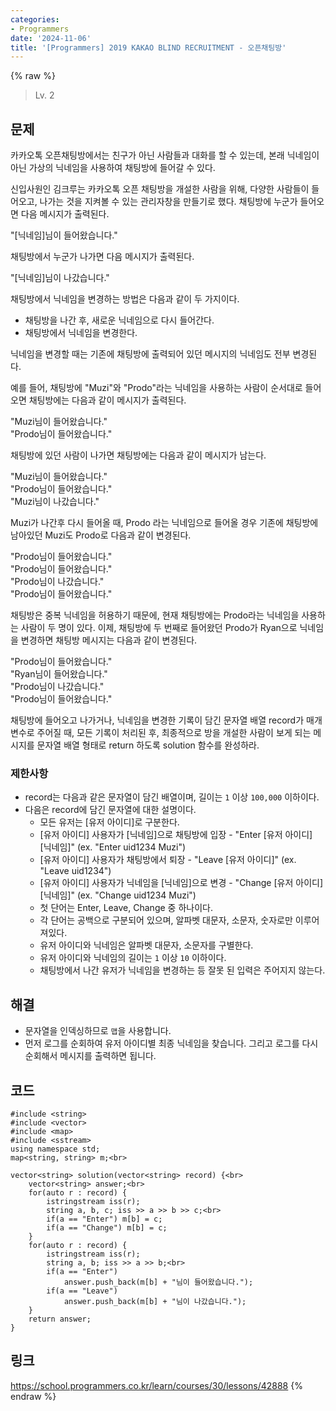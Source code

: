 ```yaml
---
categories:
- Programmers
date: '2024-11-06'
title: '[Programmers] 2019 KAKAO BLIND RECRUITMENT - 오픈채팅방'
---
```


{% raw %}
> Lv. 2<br>

## 문제
카카오톡 오픈채팅방에서는 친구가 아닌 사람들과 대화를 할 수 있는데, 본래 닉네임이 아닌 가상의 닉네임을 사용하여 채팅방에 들어갈 수 있다.

신입사원인 김크루는 카카오톡 오픈 채팅방을 개설한 사람을 위해, 다양한 사람들이 들어오고, 나가는 것을 지켜볼 수 있는 관리자창을 만들기로 했다. 채팅방에 누군가 들어오면 다음 메시지가 출력된다.

"[닉네임]님이 들어왔습니다."

채팅방에서 누군가 나가면 다음 메시지가 출력된다.

"[닉네임]님이 나갔습니다."

채팅방에서 닉네임을 변경하는 방법은 다음과 같이 두 가지이다.

-   채팅방을 나간 후, 새로운 닉네임으로 다시 들어간다.
-   채팅방에서 닉네임을 변경한다.

닉네임을 변경할 때는 기존에 채팅방에 출력되어 있던 메시지의 닉네임도 전부 변경된다.

예를 들어, 채팅방에 "Muzi"와 "Prodo"라는 닉네임을 사용하는 사람이 순서대로 들어오면 채팅방에는 다음과 같이 메시지가 출력된다.

"Muzi님이 들어왔습니다."  
"Prodo님이 들어왔습니다."

채팅방에 있던 사람이 나가면 채팅방에는 다음과 같이 메시지가 남는다.

"Muzi님이 들어왔습니다."  
"Prodo님이 들어왔습니다."  
"Muzi님이 나갔습니다."

Muzi가 나간후 다시 들어올 때, Prodo 라는 닉네임으로 들어올 경우 기존에 채팅방에 남아있던 Muzi도 Prodo로 다음과 같이 변경된다.

"Prodo님이 들어왔습니다."  
"Prodo님이 들어왔습니다."  
"Prodo님이 나갔습니다."  
"Prodo님이 들어왔습니다."

채팅방은 중복 닉네임을 허용하기 때문에, 현재 채팅방에는 Prodo라는 닉네임을 사용하는 사람이 두 명이 있다. 이제, 채팅방에 두 번째로 들어왔던 Prodo가 Ryan으로 닉네임을 변경하면 채팅방 메시지는 다음과 같이 변경된다.

"Prodo님이 들어왔습니다."  
"Ryan님이 들어왔습니다."  
"Prodo님이 나갔습니다."  
"Prodo님이 들어왔습니다."

채팅방에 들어오고 나가거나, 닉네임을 변경한 기록이 담긴 문자열 배열 record가 매개변수로 주어질 때, 모든 기록이 처리된 후, 최종적으로 방을 개설한 사람이 보게 되는 메시지를 문자열 배열 형태로 return 하도록 solution 함수를 완성하라.

### 제한사항
-   record는 다음과 같은 문자열이 담긴 배열이며, 길이는  `1`  이상  `100,000`  이하이다.
-   다음은 record에 담긴 문자열에 대한 설명이다.
    -   모든 유저는 [유저 아이디]로 구분한다.
    -   [유저 아이디] 사용자가 [닉네임]으로 채팅방에 입장 - "Enter [유저 아이디] [닉네임]" (ex. "Enter uid1234 Muzi")
    -   [유저 아이디] 사용자가 채팅방에서 퇴장 - "Leave [유저 아이디]" (ex. "Leave uid1234")
    -   [유저 아이디] 사용자가 닉네임을 [닉네임]으로 변경 - "Change [유저 아이디] [닉네임]" (ex. "Change uid1234 Muzi")
    -   첫 단어는 Enter, Leave, Change 중 하나이다.
    -   각 단어는 공백으로 구분되어 있으며, 알파벳 대문자, 소문자, 숫자로만 이루어져있다.
    -   유저 아이디와 닉네임은 알파벳 대문자, 소문자를 구별한다.
    -   유저 아이디와 닉네임의 길이는  `1`  이상  `10`  이하이다.
    -   채팅방에서 나간 유저가 닉네임을 변경하는 등 잘못 된 입력은 주어지지 않는다.

## 해결
- 문자열을 인덱싱하므로 `맵`을 사용합니다.
- 먼저 로그를 순회하여 유저 아이디별 최종 닉네임을 찾습니다. 그리고 로그를 다시 순회해서 메시지를 출력하면 됩니다.

## 코드
```
#include <string>
#include <vector>
#include <map>
#include <sstream>
using namespace std;
map<string, string> m;<br>

vector<string> solution(vector<string> record) {<br>
    vector<string> answer;<br>
    for(auto r : record) {
        istringstream iss(r);
        string a, b, c; iss >> a >> b >> c;<br>
        if(a == "Enter") m[b] = c;
        if(a == "Change") m[b] = c;
    }
    for(auto r : record) {
        istringstream iss(r);
        string a, b; iss >> a >> b;<br>
        if(a == "Enter")
            answer.push_back(m[b] + "님이 들어왔습니다.");
        if(a == "Leave")
            answer.push_back(m[b] + "님이 나갔습니다.");
    }
    return answer;
}
```

## 링크
https://school.programmers.co.kr/learn/courses/30/lessons/42888
{% endraw %}